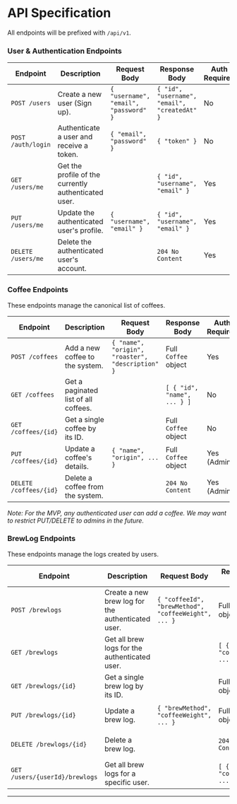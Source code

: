 # API Specification

All endpoints will be prefixed with `/api/v1`.

### User & Authentication Endpoints
| Endpoint | Description | Request Body | Response Body | Auth Required |
|---|---|---|---|---|
| `POST /users` | Create a new user (Sign up). | `{ "username", "email", "password" }` | `{ "id", "username", "email", "createdAt" }` | No |
| `POST /auth/login` | Authenticate a user and receive a token. | `{ "email", "password" }` | `{ "token" }` | No |
| `GET /users/me` | Get the profile of the currently authenticated user. | | `{ "id", "username", "email" }` | Yes |
| `PUT /users/me` | Update the authenticated user's profile. | `{ "username", "email" }` | `{ "id", "username", "email" }` | Yes |
| `DELETE /users/me` | Delete the authenticated user's account. | | `204 No Content` | Yes |

### Coffee Endpoints
These endpoints manage the canonical list of coffees.

| Endpoint | Description | Request Body | Response Body | Auth Required |
|---|---|---|---|---|
| `POST /coffees` | Add a new coffee to the system. | `{ "name", "origin", "roaster", "description" }` | Full `Coffee` object | Yes |
| `GET /coffees` | Get a paginated list of all coffees. | | `[ { "id", "name", ... } ]` | No |
| `GET /coffees/{id}` | Get a single coffee by its ID. | | Full `Coffee` object | No |
| `PUT /coffees/{id}` | Update a coffee's details. | `{ "name", "origin", ... }` | Full `Coffee` object | Yes (Admin?) |
| `DELETE /coffees/{id}` | Delete a coffee from the system. | | `204 No Content` | Yes (Admin?) |

*Note: For the MVP, any authenticated user can add a coffee. We may want to restrict PUT/DELETE to admins in the future.*

### BrewLog Endpoints
These endpoints manage the logs created by users.

| Endpoint | Description | Request Body | Response Body | Auth Required |
|---|---|---|---|---|
| `POST /brewlogs` | Create a new brew log for the authenticated user. | `{ "coffeeId", "brewMethod", "coffeeWeight", ... }` | Full `BrewLog` object | Yes |
| `GET /brewlogs` | Get all brew logs for the authenticated user. | | `[ { "id", "coffeeId", ... } ]` | Yes |
| `GET /brewlogs/{id}` | Get a single brew log by its ID. | | Full `BrewLog` object | Yes (Owner only) |
| `PUT /brewlogs/{id}` | Update a brew log. | `{ "brewMethod", "coffeeWeight", ... }` | Full `BrewLog` object | Yes (Owner only) |
| `DELETE /brewlogs/{id}` | Delete a brew log. | | `204 No Content` | Yes (Owner only) |
| `GET /users/{userId}/brewlogs` | Get all brew logs for a specific user. | | `[ { "id", "coffeeId", ... } ]` | No |

---